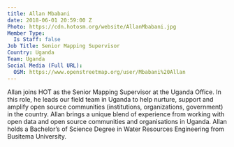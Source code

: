 ```yaml
---
title: Allan Mbabani
date: 2018-06-01 20:59:00 Z
Photo: https://cdn.hotosm.org/website/AllanMbabani.jpg
Member Type:
  Is Staff: false
Job Title: Senior Mapping Supervisor
Country: Uganda
Team: Uganda
Social Media (Full URL):
  OSM: https://www.openstreetmap.org/user/Mbabani%20Allan
---
```


Allan joins HOT as the Senior Mapping Supervisor at the Uganda Office. In this role, he leads our field team in Uganda to help nurture, support and amplify open source communities (institutions, organizations, government) in the country. Allan brings a unique blend of experience from working with open data and open source communities and organisations in Uganda. Allan holds a Bachelor’s of Science Degree in Water Resources Engineering from Busitema University.